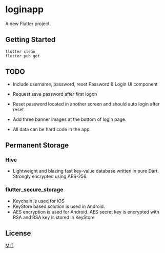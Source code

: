 # loginapp

A new Flutter project.

## Getting Started

```
flutter clean
flutter pub get
```

## TODO
- Include username, password, reset Password & Login UI component

- Request save password after first logon

- Reset password located in another screen and should auto login after reset

- Add three banner images at the bottom of login page.

- All data can be hard code in the app.

## Permanent Storage
### Hive
- Lightweight and blazing fast key-value database written in pure Dart. Strongly encrypted using AES-256.
  
### flutter_secure_storage
- Keychain is used for iOS
- KeyStore based solution is used in Android.
- AES encryption is used for Android. AES secret key is encrypted with RSA and RSA key is stored in KeyStore

## License
[MIT](https://choosealicense.com/licenses/mit/)